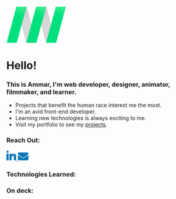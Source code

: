 ![personal logo](./images/logo.png "AN Logo")


# **Hello!**

### **This is Ammar, I'm web developer, designer, animator, filmmaker, and learner.**

* Projects that benefit the human race interest me the most.
* I'm an avid front-end developer.
* Learning new technologies is always exciting to me.
* Visit my portfolio to see my [projects](http://ammarnassri.com/).

### **Reach Out:**
[![linkedin logo](./images/in.png "in Logo")
](https://www.linkedin.com/in/anassri/)[![linkedin logo](./images/email.png "in Logo")
](mailto:someone@example.com)

### **Technologies Learned:**

### **On deck:**

